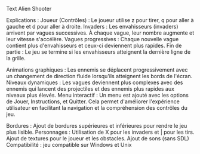 Text Alien Shooter

Explications :
Joueur (Contrôles) : Le joueur utilise z pour tirer, q pour aller à gauche et d pour aller à droite.
Invaders : Les envahisseurs (invaders) arrivent par vagues successives. À chaque vague, leur nombre augmente et leur vitesse s'accélère.
Vagues progressives : Chaque nouvelle vague contient plus d'envahisseurs et ceux-ci deviennent plus rapides.
Fin de partie : Le jeu se termine si les envahisseurs atteignent la dernière ligne de la grille.

Animations graphiques : Les ennemis se déplacent progressivement avec un changement de direction fluide lorsqu'ils atteignent les bords de l'écran.
Niveaux dynamiques : Les vagues deviennent plus complexes avec des ennemis qui lancent des projectiles et des ennemis plus rapides aux niveaux plus élevés.
Menu interactif : Un menu est ajouté avec les options de Jouer, Instructions, et Quitter. Cela permet d'améliorer l'expérience utilisateur en facilitant la navigation et la compréhension des contrôles du jeu.

Bordures : Ajout de bordures supérieures et inférieures pour rendre le jeu plus lisible.
Personnages : Utilisation de X pour les invaders et | pour les tirs. Ajout de textures pour le joueur et les obstacles.
Ajout de sons (sans SDL)
Compatibilité :  jeu compatible sur Windows et Unix 